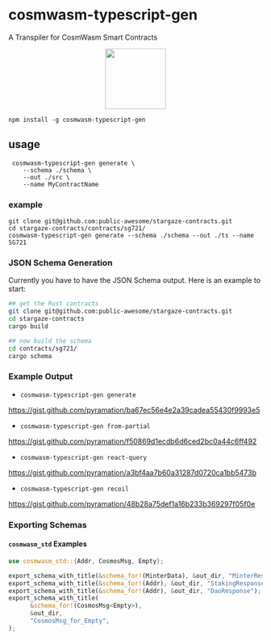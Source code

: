 # cosmwasm-typescript-gen

A Transpiler for CosmWasm Smart Contracts

<p align="center">
  <img width="120" src="https://user-images.githubusercontent.com/545047/163705368-bc899f6d-a2de-43ee-889b-dbf44e17f288.png">
</p>


```
npm install -g cosmwasm-typescript-gen
```

## usage

```
 cosmwasm-typescript-gen generate \
    --schema ./schema \
    --out ./src \
    --name MyContractName
 ```

### example 

```
git clone git@github.com:public-awesome/stargaze-contracts.git
cd stargaze-contracts/contracts/sg721/
cosmwasm-typescript-gen generate --schema ./schema --out ./ts --name SG721
```

### JSON Schema Generation

Currently you have to have the JSON Schema output. Here is an example to start:

```sh
## get the Rust contracts
git clone git@github.com:public-awesome/stargaze-contracts.git
cd stargaze-contracts
cargo build

## now build the schema
cd contracts/sg721/
cargo schema
```

### Example Output

- `cosmwasm-typescript-gen generate`

https://gist.github.com/pyramation/ba67ec56e4e2a39cadea55430f9993e5

- `cosmwasm-typescript-gen from-partial`

https://gist.github.com/pyramation/f50869d1ecdb6d6ced2bc0a44c6ff492

- `cosmwasm-typescript-gen react-query`

https://gist.github.com/pyramation/a3bf4aa7b60a31287d0720ca1bb5473b

- `cosmwasm-typescript-gen recoil`

https://gist.github.com/pyramation/48b28a75def1a16b233b369297f05f0e


### Exporting Schemas

#### `cosmwasm_std` Examples

```rs
use cosmwasm_std::{Addr, CosmosMsg, Empty};

export_schema_with_title(&schema_for!(MinterData), &out_dir, "MinterResponse");
export_schema_with_title(&schema_for!(Addr), &out_dir, "StakingResponse");
export_schema_with_title(&schema_for!(Addr), &out_dir, "DaoResponse");
export_schema_with_title(
      &schema_for!(CosmosMsg<Empty>),
      &out_dir,
      "CosmosMsg_for_Empty",
);
```